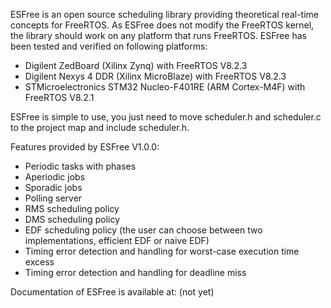 ESFree is an open source scheduling library providing theoretical real-time concepts for FreeRTOS.
As ESFree does not modify the FreeRTOS kernel, the library should work on any platform that runs
FreeRTOS. ESFree has been tested and verified on following platforms:
* Digilent ZedBoard (Xilinx Zynq) with FreeRTOS V8.2.3
* Digilent Nexys 4 DDR (Xilinx MicroBlaze) with FreeRTOS V8.2.3
* STMicroelectronics STM32 Nucleo-F401RE (ARM Cortex-M4F) with FreeRTOS V8.2.1

ESFree is simple to use, you just need to move scheduler.h and scheduler.c to the project map and
include scheduler.h.

Features provided by ESFree V1.0.0:
* Periodic tasks with phases
* Aperiodic jobs
* Sporadic jobs
* Polling server
* RMS scheduling policy
* DMS scheduling policy
* EDF scheduling policy (the user can choose between two implementations, efficient EDF or naive EDF)
* Timing error detection and handling for worst-case execution time excess
* Timing error detection and handling for deadline miss

Documentation of ESFree is available at: (not yet)

